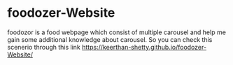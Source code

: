 # foodozer-Website
foodozor is a food webpage which consist of multiple carousel and help me gain some additional knowledge about carousel. So you can check this scenerio through this link 
 https://keerthan-shetty.github.io/foodozer-Website/
